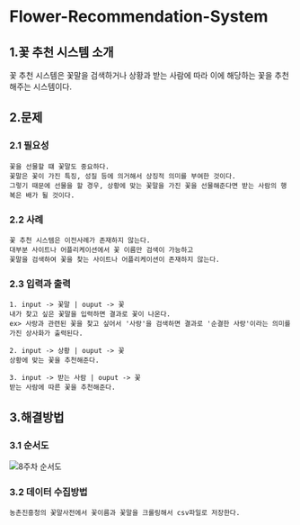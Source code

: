 # Flower-Recommendation-System

1.꽃 추천 시스템 소개
------------------------
꽃 추천 시스템은 꽃말을 검색하거나 상황과 받는 사람에 따라 이에 해당하는 꽃을 추천해주는 시스템이다.

2.문제
------------
### 2.1 필요성
```
꽃을 선물할 떄 꽃말도 중요하다.
꽃말은 꽃이 가진 특징, 성질 등에 의거해서 상징적 의미를 부여한 것이다.
그렇기 때문에 선물을 할 경우, 상황에 맞는 꽃말을 가진 꽃을 선물해준다면 받는 사람의 행복은 배가 될 것이다.
```
### 2.2 사례
```
꽃 추천 시스템은 이전사례가 존재하지 않는다.
대부분 사이트나 어플리케이션에서 꽃 이름만 검색이 가능하고 
꽃말을 검색하여 꽃을 찾는 사이트나 어플리케이션이 존재하지 않는다.
```
### 2.3 입력과  출력
```
1. input -> 꽃말 | ouput -> 꽃
내가 찾고 싶은 꽃말을 입력하면 결과로 꽃이 나온다.
ex> 사랑과 관련된 꽃을 찾고 싶어서 '사랑'을 검색하면 결과로 '순결한 사랑'이라는 의미를 가진 상사화가 출력된다.

2. input -> 상황 | ouput -> 꽃
상황에 맞는 꽃을 추천해준다.

3. input -> 받는 사람 | ouput -> 꽃
받는 사람에 따른 꽃을 추천해준다.
```

3.해결방법
-----------
### 3.1 순서도
![8주차 순서도](https://user-images.githubusercontent.com/74997073/138620591-c4b9e9ca-8c0c-4a62-9d1c-845448f30c2b.png)

### 3.2 데이터 수집방법
```
농촌진흥청의 꽃말사전에서 꽃이름과 꽃말을 크롤링해서 csv파일로 저장한다.
```



